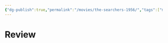 ```yaml
---
{"dg-publish":true,"permalink":"/movies/the-searchers-1956/","tags":["movies"],"created":"2024-06-18","updated":"2024-06-18"}
---
```



# Review
